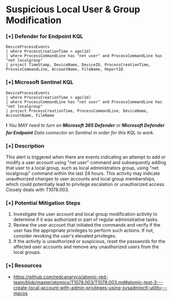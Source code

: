# Suspicious Local User & Group Modification

### [+] Defender for Endpoint KQL
```
DeviceProcessEvents
| where ProcessCreationTime > ago(1d)
| where ProcessCommandLine has "net user" and ProcessCommandLine has "net localgroup"
| project TimeStamp, DeviceName, DeviceID, ProcessCreationTime, ProcessCommandLine, AccountName, FileName, ReportID
```
### [+] Microsoft Sentinel KQL
```
DeviceProcessEvents
| where ProcessCreationTime > ago(1d)
| where ProcessCommandLine has "net user" and ProcessCommandLine has "net localgroup"
| project ProcessCreationTime, ProcessCommandLine, DeviceName, AccountName, FileName
```
:exclamation: *You MAY need to turn on **Microsoft 365 Defender** or **Microsoft Defender for Endpoint** Data connector on Sentinel in order for this KQL to work.*

### [+] Description 
This alert is triggered when there are events indicating an attempt to add or modify a user account using "net user" command and subsequently adding that user to a local group, such as local administrators group, using "net localgroup" command within the last 24 hours. This activity may indicate unauthorized changes to user accounts and local group memberships, which could potentially lead to privilege escalation or unauthorized access. Closely deals with T1078.003.


### [+] Potential Mitigation Steps
1. Investigate the user account and local group modification activity to determine if it was authorized or part of regular administrative tasks.
2. Review the user account that initiated the commands and verify if the user has the appropriate privileges to perform such actions. If not, consider revoking the user's elevated privileges.
3. If the activity is unauthorized or suspicious, reset the passwords for the affected user accounts and remove any unauthorized users from the local groups.

### [+] Resources
- https://github.com/redcanaryco/atomic-red-team/blob/master/atomics/T1078.003/T1078.003.md#atomic-test-3---create-local-account-with-admin-privileges-using-sysadminctl-utility---macos
